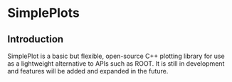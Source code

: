 # SimplePlots

## Introduction

SimplePlot is a basic but flexible, open-source C++ plotting library for use as a lightweight alternative to APIs such as ROOT. It is still in development and features will be added and expanded in the future.
